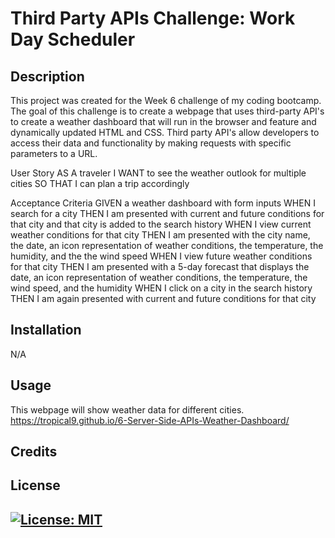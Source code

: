 # Third Party APIs Challenge: Work Day Scheduler


## Description

This project was created for the Week 6 challenge of my coding bootcamp. The goal of this challenge is to create a webpage that uses third-party API's to create a weather dashboard that will run in the browser and feature and dynamically updated HTML and CSS. Third party API's allow developers to access their data and functionality by making requests with specific parameters to a URL. 

User Story
AS A traveler
I WANT to see the weather outlook for multiple cities
SO THAT I can plan a trip accordingly

Acceptance Criteria
GIVEN a weather dashboard with form inputs
WHEN I search for a city
THEN I am presented with current and future conditions for that city and that city is added to the search history
WHEN I view current weather conditions for that city
THEN I am presented with the city name, the date, an icon representation of weather conditions, the temperature, the humidity, and the the wind speed
WHEN I view future weather conditions for that city
THEN I am presented with a 5-day forecast that displays the date, an icon representation of weather conditions, the temperature, the wind speed, and the humidity
WHEN I click on a city in the search history
THEN I am again presented with current and future conditions for that city

## Installation
N/A

## Usage

This webpage will show weather data for different cities.  
https://tropical9.github.io/6-Server-Side-APIs-Weather-Dashboard/



## Credits



## License

[![License: MIT](https://img.shields.io/badge/License-MIT-yellow.svg)](https://opensource.org/licenses/MIT)
---

 